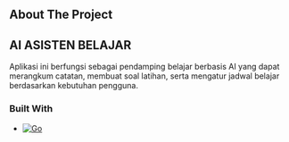 <!-- ABOUT THE PROJECT -->

## About The Project
## AI ASISTEN BELAJAR
Aplikasi ini berfungsi sebagai pendamping belajar berbasis AI yang 
dapat merangkum catatan, membuat soal latihan, serta mengatur 
jadwal belajar berdasarkan kebutuhan pengguna.

### Built With

- [![Go][Go-logo]][Go-url]

[Go-logo]: https://img.shields.io/badge/Go-00ADD8?style=for-the-badge&logo=go&logoColor=white
[Go-url]: https://golang.org/

